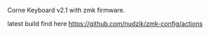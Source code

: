 Corne Keyboard v2.1 with zmk firmware.

latest build find here https://github.com/nudzik/zmk-config/actions
